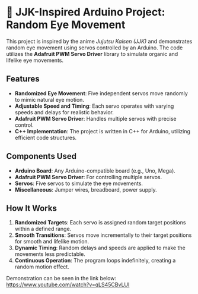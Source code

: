 # 🧊 JJK-Inspired Arduino Project: Random Eye Movement  

This project is inspired by the anime *Jujutsu Kaisen (JJK)* and demonstrates random eye movement using servos controlled by an Arduino. The code utilizes the **Adafruit PWM Servo Driver** library to simulate organic and lifelike eye movements.  

## Features  
- **Randomized Eye Movement**: Five independent servos move randomly to mimic natural eye motion.  
- **Adjustable Speed and Timing**: Each servo operates with varying speeds and delays for realistic behavior.  
- **Adafruit PWM Servo Driver**: Handles multiple servos with precise control.  
- **C++ Implementation**: The project is written in C++ for Arduino, utilizing efficient code structures.  

## Components Used  
- **Arduino Board**: Any Arduino-compatible board (e.g., Uno, Mega).  
- **Adafruit PWM Servo Driver**: For controlling multiple servos.  
- **Servos**: Five servos to simulate the eye movements.  
- **Miscellaneous**: Jumper wires, breadboard, power supply.  

## How It Works  
1. **Randomized Targets**: Each servo is assigned random target positions within a defined range.  
2. **Smooth Transitions**: Servos move incrementally to their target positions for smooth and lifelike motion.  
3. **Dynamic Timing**: Random delays and speeds are applied to make the movements less predictable.  
4. **Continuous Operation**: The program loops indefinitely, creating a random motion effect.

Demonstration can be seen in the link below:
https://www.youtube.com/watch?v=qLS45CBvLUI

